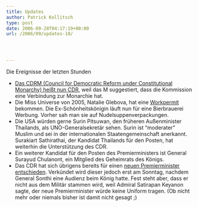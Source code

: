 ```yaml
---
title: Updates
author: Patrick Kollitsch
type: post
date: 2006-09-28T04:17:19+00:00
url: /2006/09/updates-10/




---
```

Die Ereignisse der letzten Stunden

  * [Das <span class="caps">CDRM</span> (Council for Democratic Reform under Constitutional Monarchy) hei&szlig;t nun CDR][1], weil das M suggestiert, dass die Kommission eine Verbindung zur Monarchie hat.
  * Die Miss Universe von 2005, Natalie Glebova, hat eine [Workpermit][2] bekommen. Die Ex-Sch&ouml;nheitsk&ouml;nigin l&auml;uft nun f&uuml;r eine Bierbrauerei Werbung. Vorher sah man sie auf Nudelsuppenverpackungen.
  * Die <span class="caps">USA</span> w&uuml;rden gerne Surin Pitsuwan, den fr&uuml;heren Au&szlig;enminister Thailands, als UNO-Generalsekret&auml;r sehen. Surin ist &#8220;moderater&#8221; Muslim und sei in der internationalen Staatengemeinschaft anerkannt. Surakiart Sathirathai, der Kandidat Thailands f&uuml;r den Posten, hat weiterhin die Unterst&uuml;tzung des <span class="caps">CDR</span>.
  * Ein weiterer Kandidat f&uuml;r den Posten des Premierministers ist General Surayud Chulanont, ein Mitglied des Geheimrats des K&ouml;nigs.
  * Das <span class="caps">CDR</span> hat sich &uuml;brigens bereits f&uuml;r einen [neuen Premierminister entschieden][3]. Verk&uuml;ndet wird dieser jedoch erst am Sonntag, nachdem General Sonthi eine Audienz beim K&ouml;nig hatte. Fest steht aber, dass er nicht aus dem Milit&auml;r stammen wird, weil Admiral Satirapan Keyanon sagte, der neue Premierminister w&uuml;rde keine Uniform tragen. (Ob nicht mehr oder niemals bisher ist damit nicht gesagt ;)

 [1]: http://www.nationmultimedia.com/breakingnews/read.php?newsid=30014778 "Council for Democratic Reform"
 [2]: http://www.nationmultimedia.com/breakingnews/read.php?newsid=30014782
 [3]: http://www.nationmultimedia.com/2006/09/28/headlines/headlines_30014872.php
